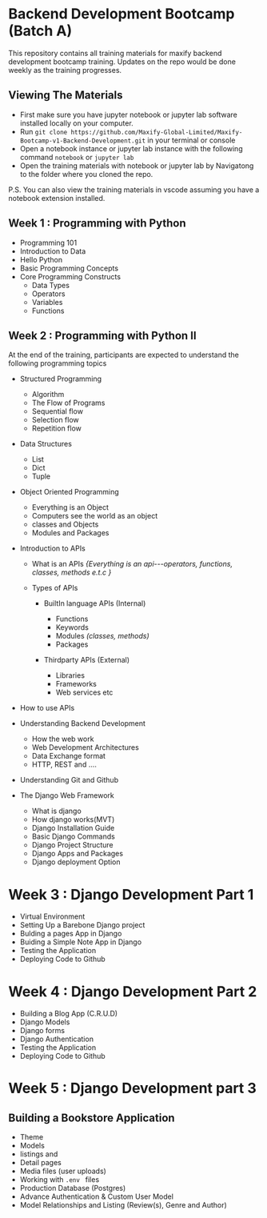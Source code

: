 # Backend Development Bootcamp (Batch A)

This repository contains all training materials for maxify backend development bootcamp training. Updates on the repo would be done weekly as the training progresses.

## Viewing The Materials
- First make sure you have jupyter notebook or jupyter lab software installed locally on your computer.
- Run `git clone https://github.com/Maxify-Global-Limited/Maxify-Bootcamp-v1-Backend-Development.git` in your terminal or console
- Open a notebook instance or jupyter lab instance with the following command `notebook` or `jupyter lab`
- Open the training materials with notebook or jupyter lab by Navigatong  to the folder where you cloned the repo.

P.S. You can also view the training materials in vscode assuming you have a notebook extension installed.

## Week 1 : Programming with Python
- Programming 101
- Introduction to Data
- Hello Python
- Basic Programming Concepts
- Core Programming Constructs
    - Data Types
    - Operators
    - Variables
    - Functions

## Week 2 : Programming with Python II
At the end of the training, participants are expected to understand the following programming topics 
- Structured Programming
   - Algorithm 
   - The Flow of Programs
   - Sequential flow
   - Selection flow
   - Repetition flow
     
- Data Structures
   - List
   - Dict
   - Tuple

- Object Oriented Programming
   - Everything is an Object
   - Computers see the world as an object
   - classes and Objects
   - Modules and Packages
     
- Introduction to APIs
   - What is an APIs 
    *{Everything is an api---operators, functions, classes, methods e.t.c }*

   - Types of APIs
     - BuiltIn language APIs (Internal)
         - Functions
         - Keywords
         - Modules *(classes, methods)*
         - Packages
 
     - Thirdparty APIs (External)
         - Libraries
         - Frameworks
         - Web services etc
- How to use APIs
 
  
- Understanding Backend Development
   - How the web work
   - Web Development Architectures
   - Data Exchange format
   - HTTP, REST and ....
     
- Understanding Git and Github
  
- The Django Web Framework
   - What is django
   - How django works(MVT)
   - Django Installation Guide
   - Basic Django Commands
   - Django Project Structure
   - Django Apps and Packages
   - Django deployment Option


# Week 3 : Django Development Part 1

- Virtual Environment
- Setting Up a Barebone Django project
- Bulding a pages App in Django
- Buiding a Simple Note App in Django
- Testing the Application
- Deploying Code to Github

 # Week 4 : Django Development Part 2

- Building a Blog App (C.R.U.D)
- Django Models
- Django forms
- Django Authentication
- Testing the Application
- Deploying Code to Github


# Week 5 : Django Development part 3
## Building a Bookstore Application

- Theme
- Models
- listings and 
- Detail pages
- Media files (user uploads)
- Working with `.env ` files
- Production Database (Postgres)
- Advance Authentication & Custom User Model
- Model Relationships and Listing (Review(s), Genre and Author)
   